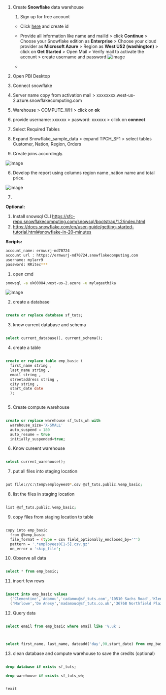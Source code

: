 
1. Create **Snowflake** data warehouse
    1. Sign up for free account
	- Click [here](https://signup.snowflake.com/?_ga=2.244222469.1468146556.1618626004-173092964.1618626004) and create id 
	- Provide all information like name and mailid  > click **Continue** > Choose your Snowflake edition as **Enterprise** > Choose your cloud provider as **Microsoft Azure** > Region as **West US2 (washington)** > click on **Get Started** > Open Mail > Verify mail to activate the account > create username and password
	![image](https://user-images.githubusercontent.com/20516321/115165273-bd052100-a0ca-11eb-89f9-a2443e23c786.png)

	- 
    
  
1. Open PBI Desktop
1. Connect snowflake
1. Server name copy from activation mail > xxxxxxxx.west-us-2.azure.snowflakecomputing.com
1. Warehouse > COMPUTE_WH > click on **ok**
2. provide username: xxxxxx  > pasword: xxxxxx > click on **connect**
3. Select Required Tables
4. Expand Snowflake_sample_data > expand TPCH_SF1 > select tables Customer, Nation, Region, Orders
5. Create joins accordingly.

![image](https://user-images.githubusercontent.com/20516321/230553459-aee3b83f-1f94-40fa-b8b6-baf135bbdde4.png)

6. Develop the report using columns region name ,nation name and total price.

![image](https://user-images.githubusercontent.com/20516321/230553939-dfc03b98-aebe-4b12-9a05-e5d3823b6c99.png)


7. 

    

**Optional:**

  1. Install snowsql CLI https://sfc-repo.snowflakecomputing.com/snowsql/bootstrap/1.2/index.html
  1. https://docs.snowflake.com/en/user-guide/getting-started-tutorial.html#snowflake-in-20-minutes
  
**Scripts:**

``` bash
account_name: ermwurj-md70724
account url : https://ermwurj-md70724.snowflakecomputing.com
username: mylarr9
password: RRitec***

```



1. open cmd
``` bash
snowsql -a uk00084.west-us-2.azure -u mylageethika
```
![image](https://user-images.githubusercontent.com/20516321/230555247-5e2d4fef-f799-4ccb-a010-a79de77bb053.png)

2. create a database
``` sql 

create or replace database sf_tuts;

```
3. know current database and schema
``` sql

select current_database(), current_schema();

```
4. create a table
``` sql 

create or replace table emp_basic (
  first_name string ,
  last_name string ,
  email string ,
  streetaddress string ,
  city string ,
  start_date date
  );
 
```
  
  
5. Create compute warehouse
``` sql

create or replace warehouse sf_tuts_wh with
  warehouse_size='X-SMALL'
  auto_suspend = 180
  auto_resume = true
  initially_suspended=true;

```
  
6. Know cureent warehouse
``` sql

select current_warehouse();

```

7. put all files into staging location
``` bash

put file://c:\temp\employees0*.csv @sf_tuts.public.%emp_basic;

```

8. list the files in staging location

``` bash

list @sf_tuts.public.%emp_basic;

```
9. copy files from staging location to table

``` bash

copy into emp_basic
  from @%emp_basic
  file_format = (type = csv field_optionally_enclosed_by='"')
  pattern = '.*employees0[1-5].csv.gz'
  on_error = 'skip_file';

```
10. Observe all data

``` sql

select * from emp_basic;

```
11. insert few rows 

``` sql

insert into emp_basic values
  ('Clementine','Adamou','cadamou@sf_tuts.com','10510 Sachs Road','Klenak','2017-9-22') ,
  ('Marlowe','De Anesy','madamouc@sf_tuts.co.uk','36768 Northfield Plaza','Fangshan','2017-1-26');

```
12. Query data

``` sql

select email from emp_basic where email like '%.uk';

```

``` sql


select first_name, last_name, dateadd('day',90,start_date) from emp_basic where start_date <= '2017-01-01';

```

13. clean database and compute warehouse to save the credits (optional)

``` sql

drop database if exists sf_tuts;

drop warehouse if exists sf_tuts_wh;

```
``` bash 

!exit

```

